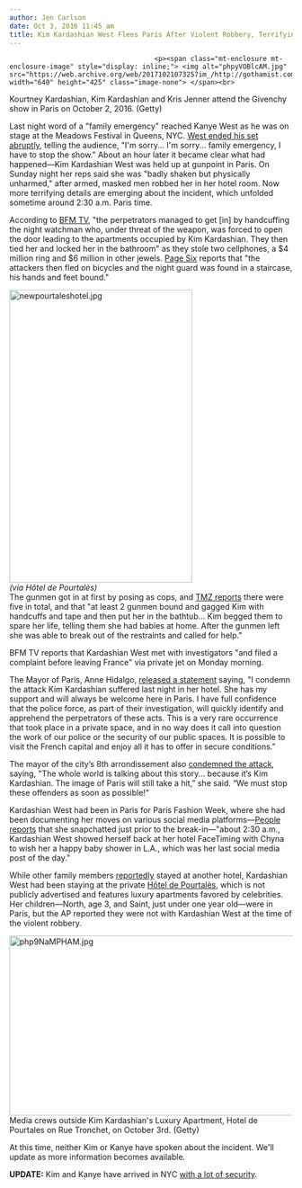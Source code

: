 ```yaml
---
author: Jen Carlson
date: Oct 3, 2016 11:45 am
title: Kim Kardashian West Flees Paris After Violent Robbery, Terrifying Details Emerge
---
```


	
										<p><span class="mt-enclosure mt-enclosure-image" style="display: inline;"> <img alt="phpyVOBlcAM.jpg" src="https://web.archive.org/web/20171021073257im_/http://gothamist.com/attachments/arts_jen/phpyVOBlcAM.jpg" width="640" height="425" class="image-none"> </span><br>
<span class="photo_caption">Kourtney Kardashian, Kim Kardashian and Kris Jenner attend the Givenchy show in Paris on October 2, 2016. (Getty)</span></p>

<p>Last night word of a &quot;family emergency&quot; reached Kanye West as he was on stage at the Meadows Festival in Queens, NYC. <a href="https://web.archive.org/web/20171021073257/http://gothamist.com/2016/10/02/kanye_kim_meadows_fest_paris_nyc.php">West ended his set abruptly</a>, telling the audience, &quot;I&apos;m sorry... I&apos;m sorry... family emergency, I have to stop the show.&quot; About an hour later it became clear what had happened&#x2014;Kim Kardashian West was held up at gunpoint in Paris. On Sunday night her reps said she was &quot;badly shaken but physically unharmed,&quot; after armed, masked men robbed her in her hotel room. Now more terrifying details are emerging about the incident, which unfolded sometime around 2:30 a.m. Paris time.</p>

<p>According to <a href="https://web.archive.org/web/20171021073257/http://people.bfmtv.com/actualite-people/kim-kardashian-attaquee-a-main-armee-dans-un-hotel-a-paris-1043606.html">BFM TV</a>, &quot;the perpetrators managed to get [in] by handcuffing the night watchman who, under threat of the weapon, was forced to open the door leading to the apartments occupied by Kim Kardashian. They then tied her and locked her in the bathroom&quot; as they stole two cellphones, a $4 million ring and $6 million in other jewels. <a href="https://web.archive.org/web/20171021073257/http://pagesix.com/2016/10/03/gunmen-tied-up-kim-kardashian-before-robbing-millions-in-jewelry/">Page Six</a> reports that &quot;the attackers then fled on bicycles and the night guard was found in a staircase, his hands and feet bound.&quot;</p>

<p><span class="mt-enclosure mt-enclosure-image" style="display: inline;"> </span></p><div class="image-right"> <img alt="newpourtaleshotel.jpg" src="https://web.archive.org/web/20171021073257im_/http://gothamist.com/attachments/arts_jen/newpourtaleshotel.jpg" width="325" height="521"> <br> <i style=" width:325px; ;display:block">(via H&#xF4;tel de Pourtal&#xE8;s)</i></div> The gunmen got in at first by posing as cops, and <a href="https://web.archive.org/web/20171021073257/http://www.tmz.com/2016/10/02/kanye-west-family-emergency-concert-stopped/">TMZ reports</a> there were five in total, and that &quot;at least 2 gunmen bound and gagged Kim with handcuffs and tape and then put her in the bathtub... Kim begged them to spare her life, telling them she had babies at home. After the gunmen left she was able to break out of the restraints and called for help.&quot;<p></p>

<p>BFM TV reports that Kardashian West met with investigators &quot;and filed a complaint before leaving France&quot; via private jet on Monday morning. </p>

<p>The Mayor of Paris, Anne Hidalgo, <a href="https://web.archive.org/web/20171021073257/http://www.nytimes.com/2016/10/03/arts/television/kim-kardashian-held-gunpoint-paris-hotel.html?_r=0">released a statement</a> saying, &quot;I condemn the attack Kim Kardashian suffered last night in her hotel. She has my support and will always be welcome here in Paris. I have full confidence that the police force, as part of their investigation, will quickly identify and apprehend the perpetrators of these acts. This is a very rare occurrence that took place in a private space, and in no way does it call into question the work of our police or the security of our public spaces. It is possible to visit the French capital and enjoy all it has to offer in secure conditions.&#x201D; </p>

<p>The mayor of the city&#x2019;s 8th arrondissement also <a href="https://web.archive.org/web/20171021073257/http://www.parismatch.com/People/Affaire-Kardashian-La-maire-du-8e-arrondissement-de-Paris-est-furieuse-1081588">condemned the attack</a>, saying, &quot;The whole world is talking about this story... because it&#x2019;s Kim Kardashian. The image of Paris will still take a hit,&#x201D; she said. &#x201C;We must stop these offenders as soon as possible!&#x201D;</p>

<p>Kardashian West had been in Paris for Paris Fashion Week, where she had been documenting her moves on various social media platforms&#x2014;<a href="https://web.archive.org/web/20171021073257/http://www.people.com/article/kim-kardashian-west-facetimed-blac-chyna-before-being-held-gunpoint-paris-hotel">People reports</a> that she snapchatted just prior to the break-in&#x2014;&quot;about 2:30 a.m., Kardashian West showed herself back at her hotel FaceTiming with Chyna to wish her a happy baby shower in L.A., which was her last social media post of the day.&quot;</p>

<p>While other family members <a href="https://web.archive.org/web/20171021073257/http://www.telegraph.co.uk/news/2016/10/03/kim-kardashian-west-held-at-gunpoint-in-paris/">reportedly</a> stayed at another hotel, Kardashian West had been staying at the private <a href="https://web.archive.org/web/20171021073257/http://hollywoodlife.com/2016/10/03/kim-kardashian-paris-apartment-gunpoint-robbery-photos/">H&#xF4;tel de Pourtal&#xE8;s</a>, which is not publicly advertised and features luxury apartments favored by celebrities. Her children&#x2014;North, age 3, and Saint, just under one year old&#x2014;were in Paris, but the AP reported they were not with Kardashian West at the time of the violent robbery.</p>

<p><span class="mt-enclosure mt-enclosure-image" style="display: inline;"> <img alt="php9NaMPHAM.jpg" src="https://web.archive.org/web/20171021073257im_/http://gothamist.com/attachments/arts_jen/php9NaMPHAM.jpg" width="640" height="320" class="image-none"> </span><br>
<span class="photo_caption">Media crews outside Kim Kardashian&apos;s Luxury Apartment, Hotel de Pourtales on Rue Tronchet, on October 3rd. (Getty)</span></p>

<p>At this time, neither Kim or Kanye have spoken about the incident. We&apos;ll update as more information becomes available.</p>

<p><strong>UPDATE:</strong> Kim and Kanye have arrived in NYC <a href="https://web.archive.org/web/20171021073257/http://www.tmz.com/2016/10/03/kim-kardashian-robbery-arrives-nyc-heavy-security/">with a lot of security</a>.</p>					
										
									
				